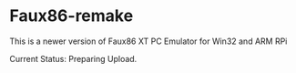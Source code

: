 # Faux86-remake
This is a newer version of Faux86 XT PC Emulator for Win32 and ARM RPi

Current Status: Preparing Upload.
